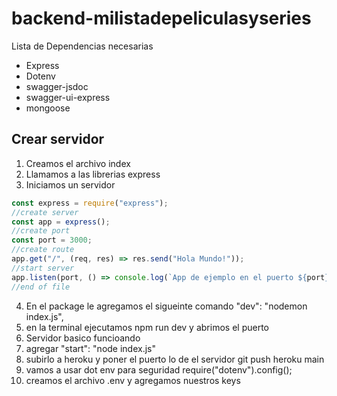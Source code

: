 # backend-milistadepeliculasyseries

Lista de Dependencias necesarias

- Express
- Dotenv
- swagger-jsdoc
- swagger-ui-express
- mongoose

## Crear servidor

1. Creamos el archivo index
2. Llamamos a las librerias express
3. Iniciamos un servidor

```js
const express = require("express");
//create server
const app = express();
//create port
const port = 3000;
//create route
app.get("/", (req, res) => res.send("Hola Mundo!"));
//start server
app.listen(port, () => console.log(`App de ejemplo en el puerto ${port}!`));
//end of file
```

4. En el package le agregamos el sigueinte comando "dev": "nodemon index.js",
5. en la terminal ejecutamos npm run dev y abrimos el puerto
6. Servidor basico funcioando
7. agregar "start": "node index.js"
8. subirlo a heroku y poner el puerto lo de el servidor
   git push heroku main
9. vamos a usar dot env para seguridad
   require("dotenv").config();
10. creamos el archivo .env y agregamos nuestros keys
